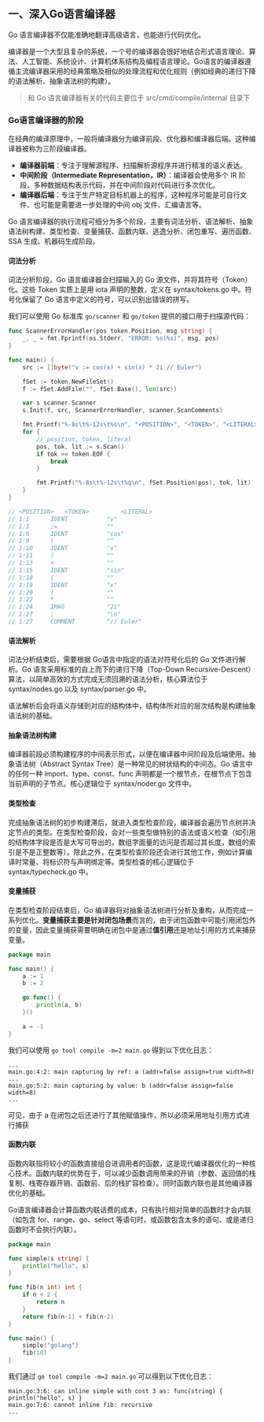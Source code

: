 一、深入Go语言编译器
---------------------------------

Go 语言编译器不仅能准确地翻译高级语言，也能进行代码优化。

编译器是一个大型且复杂的系统，一个号的编译器会很好地结合形式语言理论、算法、人工智能、系统设计、计算机体系结构及编程语言理论。Go语言的编译器遵循主流编译器采用的经典策略及相似的处理流程和优化规则（例如经典的递归下降的语法解析、抽象语法树的构建）。

> 和 Go 语言编译器有关的代码主要位于 src/cmd/compile/internal 目录下



### Go语言编译器的阶段

在经典的编译原理中，一般将编译器分为编译前段、优化器和编译器后端。这种编译器被称为三阶段编译器。

* **编译器前端**：专注于理解源程序、扫描解析源程序并进行精准的语义表达。
* **中间阶段（Intermediate Representation，IR）**：编译器会使用多个 IR 阶段、多种数据结构表示代码，并在中间阶段对代码进行多次优化。
* **编译器后端**：专注于生产特定目标机器上的程序，这种程序可能是可自行文件、也可能是需要进一步处理的中间 obj 文件、汇编语言等。

Go 语言编译器的执行流程可细分为多个阶段，主要有词法分析、语法解析、抽象语法树构建、类型检查、变量捕获、函数内联、逃逸分析、闭包重写、遍历函数、SSA 生成、机器码生成阶段。



#### 词法分析

词法分析阶段，Go 语言编译器会扫描输入的 Go 源文件，并将其符号（Token）化。这些 Token 实质上是用 iota 声明的整数，定义在 syntax/tokens.go 中。符号化保留了 Go 语言中定义的符号，可以识别出错误的拼写。

我们可以使用 Go 标准库 `go/scanner` 和 `go/token` 提供的接口用于扫描源代码：

```go
func ScannerErrorHandler(pos token.Position, msg string) {
	_, _ = fmt.Fprintf(os.Stderr, "ERROR: %s(%s)", msg, pos)
}

func main() {
	src := []byte("v := cos(x) + sin(x) * 2i // Euler")

	fSet := token.NewFileSet()
	f := fSet.AddFile("", fSet.Base(), len(src))

	var s scanner.Scanner
	s.Init(f, src, ScannerErrorHandler, scanner.ScanComments)

	fmt.Printf("%-8s\t%-12s\t%s\n", "<POSITION>", "<TOKEN>", "<LITERAL>")
	for {
		// position, token, literal
		pos, tok, lit := s.Scan()
		if tok == token.EOF {
			break
		}

		fmt.Printf("%-8s\t%-12s\t%q\n", fSet.Position(pos), tok, lit)
	}
}

// <POSITION>	<TOKEN>     	<LITERAL>
// 1:1     	IDENT       	"v"
// 1:3     	:=          	""
// 1:6     	IDENT       	"cos"
// 1:9     	(           	""
// 1:10    	IDENT       	"x"
// 1:11    	)           	""
// 1:13    	+           	""
// 1:15    	IDENT       	"sin"
// 1:18    	(           	""
// 1:19    	IDENT       	"x"
// 1:20    	)           	""
// 1:22    	*           	""
// 1:24    	IMAG        	"2i"
// 1:27    	;           	"\n"
// 1:27    	COMMENT     	"// Euler"
```



#### 语法解析

词法分析结束后，需要根据 Go语言中指定的语法对符号化后的 Go 文件进行解析。Go 语言采用标准的自上而下的递归下降（Top-Down Recursive-Descent）算法，以简单高效的方式完成无须回溯的语法分析，核心算法位于 syntax/nodes.go 以及 syntax/parser.go 中。

语法解析后会将语义存储到对应的结构体中，结构体所对应的层次结构是构建抽象语法树的基础。



#### 抽象语法树构建

编译器前段必须构建程序的中间表示形式，以便在编译器中间阶段及后端使用。抽象语法树（Abstract Syntax Tree）是一种常见的树状结构的中间态。Go 语言中的任何一种 import、type、const、func 声明都是一个根节点，在根节点下包含当前声明的子节点。核心逻辑位于 syntax/noder.go 文件中。



#### 类型检查

完成抽象语法树的初步构建滞后，就进入类型检查阶段，编译器会遍历节点树并决定节点的类型。在类型检查阶段，会对一些类型做特别的语法或语义检查（如引用的结构体字段是否是大写可导出的，数组字面量的访问是否超过其长度，数组的索引是不是正整数等）。除此之外，在类型检查阶段还会进行其他工作，例如计算编译时常量、将标识符与声明绑定等。类型检查的核心逻辑位于 syntax/typecheck.go 中。



#### 变量捕获

在类型检查阶段结束后，Go 编译器将对抽象语法树进行分析及重构，从而完成一系列优化。**变量捕获主要是针对闭包场景**而言的，由于闭包函数中可能引用闭包外的变量，因此变量捕获需要明确在闭包中是通过**值引用**还是地址引用的方式来捕获变量。

```go
package main

func main() {
	a := 1
	b := 2

	go func() {
		println(a, b)
	}()

	a = -1
}
```

我们可以使用 `go tool compile -m=2 main.go` 得到以下优化日志：

```plain
...
main.go:4:2: main capturing by ref: a (addr=false assign=true width=8)
...
main.go:5:2: main capturing by value: b (addr=false assign=false width=8)
...
```

可见，由于 a 在闭包之后还进行了其他赋值操作，所以必须采用地址引用方式进行捕获



#### 函数内联

函数内联指将较小的函数直接组合进调用者的函数，这是现代编译器优化的一种核心技术。函数内联的优势在于，可以减少函数调用带来的开销（参数、返回值的栈复制、栈寄存器开销、函数前、后的栈扩容检查）。同时函数内联也是其他编译器优化的基础。

Go语言编译器会计算函数内联话费的成本，只有执行相对简单的函数时才会内联（如包含 for、range、go、select 等语句时，或函数包含太多的语句、或是递归函数时不会执行内联）。

```go
package main

func simple(s string) {
	println("hello", s)
}

func fib(n int) int {
	if n < 2 {
		return n
	}
	return fib(n-1) + fib(n-2)
}

func main() {
	simple("golang")
	fib(10)
}
```

我们通过 `go tool compile -m=2 main.go` 可以得到以下优化日志：

```plain
main.go:3:6: can inline simple with cost 3 as: func(string) { println("hello", s) }
main.go:7:6: cannot inline fib: recursive
...
```

